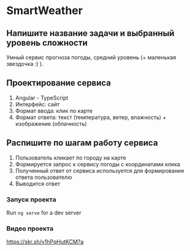 # SmartWeather

## Напишите название задачи и выбранный уровень сложности

Умный сервис прогноза погоды, средний уровень (+ маленькая звездочка :) ).

## Проектирование сервиса

1. Angular - TypeScript
2. Интерфейс: сайт
3. Формат ввода: клик по карте
4. Формат ответа: текст (температура, ветер, влажность) + изображение (облачность)

## Распишите по шагам работу сервиса

1. Пользователь кликает по городу на карте
2. Формируется запрос к сервису погоды с координатами клика
3. Полученный ответ от сервиса используется для формирования ответа пользователю
4. Выводится ответ

### Запуск проекта

Run `ng serve` for a dev server

### Видео проекта
https://skr.sh/v1hPqHutKCM?a
